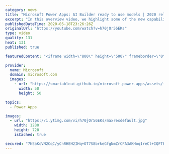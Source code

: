 ```yaml
---
category: news
title: "Microsoft Power Apps: AI Builder ready to use models | 2020 release wave 1 overview"
excerpt: "In this overview video, we highlight some of the new capabilities included in the latest update to Microsoft Power Apps, AI Builder ready to use models.     Here are the capabilities covered:   • Entity extraction helps you by identifying and extracting people, dates, places, locations, etc. from text"
publishedDateTime: 2020-05-18T23:26:26Z
originalUrl: "https://youtube.com/watch?v=h70jOr56EKs"
type: video
quality: 131
heat: 131
published: true

featuredContent: "<iframe width=\"800\" height=\"500\" frameborder=\"0\" src=\"https://www.youtube.com/embed/h70jOr56EKs\" allow=\"accelerometer; autoplay; encrypted-media; gyroscope; picture-in-picture\" allowfullscreen></iframe>"

provider:
  name: Microsoft
  domain: microsoft.com
  images:
    - url: "https://smartableai.github.io/microsoft-power-apps/assets/images/organizations/microsoft.com-50x50.jpg"
      width: 50
      height: 50

topics:
  - Power Apps

images:
  - url: "https://i.ytimg.com/vi/h70jOr56EKs/maxresdefault.jpg"
    width: 1280
    height: 720
    isCached: true

secured: "7hEaKcVN2CqC/yCnRHEH2IHq+OT7S8brkeGfgNmZrCFA3AKHoq1reCl+IQFTBQ8E2Qr/WP2NOn6aWeXY5cO9yTOlTGXcJAfZAQMAMpCfrEX/tG/+BW8tl0Yg/oIRNDwjwlCt8+UQZfDNAtCRlmcdGLaH7bZv7i2HFCbGM/0K4lqMsesZi5oSfUFaSF7qlxyGzJ1I84v7CEF0xx1UGYBZXLrYL/oFNFIfXRZwB2ksJ2nJ25RonAOBQp2LgEV1uorEkyCd/5uIeesx6CEFJkua7YoeJyU46UEBItAGelQ0Ib35DbhCG937GhhGZtfqVwmivOYuP2MxM7g87p7shjyWh6Cv/eHRngNiRZ/sg4S9OGNeFiQ+AqmBAGnwtDu4JnXNZ+SGK2ZXnaRXndRKzdWYYPzuJ181XoBwot/UnuzNW4Tu+30/a9G9Ew7Eo7+5Hs7I;L8AStT/02ivDI01+8mQucQ=="
---
```


